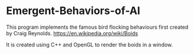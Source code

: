 # Emergent-Behaviors-of-AI
This program implements the famous bird flocking behaviours first created by Craig Reynolds.
https://en.wikipedia.org/wiki/Boids

It is created using C++ and OpenGL to render the boids in a window.

